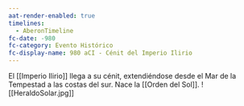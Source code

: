 ```yaml
---
aat-render-enabled: true
timelines:
  - AberonTimeline
fc-date: -980
fc-category: Evento Histórico
fc-display-name: 980 aCI - Cénit del Imperio Ilirio
---
```


El [[Imperio Ilirio]] llega a su cénit, extendiéndose desde el Mar de la Tempestad a las costas del sur. Nace la [[Orden del Sol]].
![[HeraldoSolar.jpg]]
